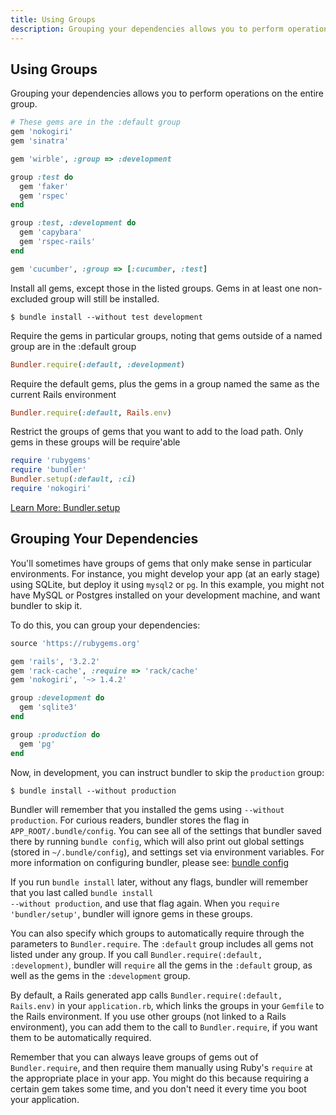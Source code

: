 ```yaml
---
title: Using Groups
description: Grouping your dependencies allows you to perform operations on the entire group
---
```


## Using Groups

Grouping your dependencies allows you
to perform operations on the entire
group.

~~~ ruby
# These gems are in the :default group
gem 'nokogiri'
gem 'sinatra'

gem 'wirble', :group => :development

group :test do
  gem 'faker'
  gem 'rspec'
end

group :test, :development do
  gem 'capybara'
  gem 'rspec-rails'
end

gem 'cucumber', :group => [:cucumber, :test]
~~~

Install all gems, except those in the
listed groups. Gems in at least one
non-excluded group will still be installed.

    $ bundle install --without test development

Require the gems in particular groups,
noting that gems outside of a named group
are in the :default group

~~~ ruby
Bundler.require(:default, :development)
~~~

Require the default gems, plus the gems
in a group named the same as the current
Rails environment

~~~ ruby
Bundler.require(:default, Rails.env)
~~~

Restrict the groups of gems that you
want to add to the load path. Only gems
in these groups will be require'able

~~~ ruby
require 'rubygems'
require 'bundler'
Bundler.setup(:default, :ci)
require 'nokogiri'
~~~

<a class="btn btn-primary" href="/bundler_setup.html">Learn More: Bundler.setup</a>

## Grouping Your Dependencies

You'll sometimes have groups of gems that only make sense in particular environments.
For instance, you might develop your app (at an early stage) using SQLite, but deploy it
using <code>mysql2</code> or <code>pg</code>. In this example, you might not have MySQL
or Postgres installed on your development machine, and want bundler to skip it.

To do this, you can group your dependencies:

~~~ ruby
source 'https://rubygems.org'

gem 'rails', '3.2.2'
gem 'rack-cache', :require => 'rack/cache'
gem 'nokogiri', '~> 1.4.2'

group :development do
  gem 'sqlite3'
end

group :production do
  gem 'pg'
end
~~~

Now, in development, you can instruct bundler to skip the <code>production</code> group:

    $ bundle install --without production

Bundler will remember that you installed the gems using <code>--without
production</code>. For curious readers, bundler stores the flag in
<code>APP_ROOT/.bundle/config</code>. You can see all of the settings that bundler saved
there by running <code>bundle config</code>, which will also print out global settings
(stored in <code>~/.bundle/config</code>), and settings set via environment variables.
For more information on configuring bundler, please see:
[bundle config](/bundle_config.html)

If you run <code>bundle install</code> later, without any flags, bundler will remember
that you last called <code>bundle install --without production</code>, and use that flag
again. When you <code>require 'bundler/setup'</code>, bundler will ignore gems in these
groups.

You can also specify which groups to automatically require through the parameters to
<code>Bundler.require</code>. The <code>:default</code> group includes all gems not
listed under any group. If you call <code>Bundler.require(:default, :development)</code>,
bundler will <code>require</code> all the gems in the <code>:default</code> group, as
well as the gems in the <code>:development</code> group.

By default, a Rails generated app calls <code>Bundler.require(:default,
Rails.env)</code> in your <code>application.rb</code>, which links the groups in your
<code>Gemfile</code> to the Rails environment. If you use other groups (not linked to a
Rails environment), you can add them to the call to <code>Bundler.require</code>, if you
want them to be automatically required.

Remember that you can always leave groups of gems out of <code>Bundler.require</code>,
and then require them manually using Ruby's <code>require</code> at the appropriate
place in your app. You might do this because requiring a certain gem takes some time,
and you don't need it every time you boot your application.
